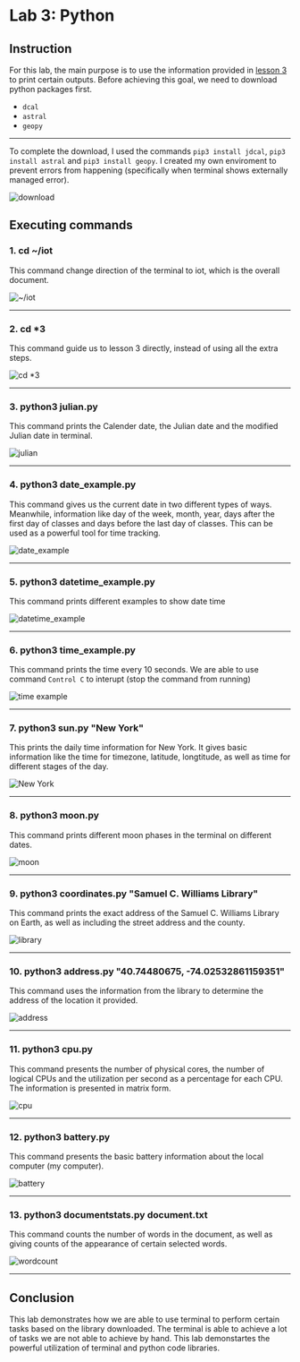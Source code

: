 # Lab 3: Python
## Instruction
For this lab, the main purpose is to use the information provided in [lesson 3](https://github.com/kevinwlu/iot/tree/master/lesson3) to print certain outputs. Before achieving this goal, we need to download python packages first. 
- `dcal`
- `astral`
- `geopy`
---

To complete the download, I used the commands `pip3 install jdcal`, `pip3 install astral` and `pip3 install geopy`.
I created my own enviroment to prevent errors from happening (specifically when terminal shows externally managed error).

![download](https://github.com/YuningCao0512/Engineering_Design_VI/blob/main/lab3_pictures/download.png)
## Executing commands 
### 1. cd ~/iot
This command change direction of the terminal to iot, which is the overall document.

![~/iot](https://github.com/YuningCao0512/Engineering_Design_VI/blob/main/lab3_pictures/iot.png)

---
### 2. cd *3
This command guide us to lesson 3 directly, instead of using all the extra steps.

![cd *3](https://github.com/YuningCao0512/Engineering_Design_VI/blob/main/lab3_pictures/cd%20*3.png)

---
### 3. python3 julian.py
This command prints the Calender date, the Julian date and the modified Julian date in terminal.

![julian](https://github.com/YuningCao0512/Engineering_Design_VI/blob/main/lab3_pictures/python3%20julian.png)

---
### 4. python3 date_example.py
This command gives us the current date in two different types of ways. Meanwhile, information like day of the week, month, year, days after the first day of classes and days before the last day of classes. This can be used as a powerful tool for time tracking. 

![date_example](https://github.com/YuningCao0512/Engineering_Design_VI/blob/main/lab3_pictures/python3%20date_example.png)

---
### 5. python3 datetime_example.py
This command prints different examples to show date time 

![datetime_example](https://github.com/YuningCao0512/Engineering_Design_VI/blob/main/lab3_pictures/datetime_example.png)

---
### 6. python3 time_example.py
This command prints the time every 10 seconds. We are able to use command `Control C` to interupt (stop the command from running)

![time example](https://github.com/YuningCao0512/Engineering_Design_VI/blob/main/lab3_pictures/time%20example.png)

---
### 7. python3 sun.py "New York"
This prints the daily time information for New York. It gives basic information like the time for timezone, latitude, longtitude, as well as time for different stages of the day. 

![New York](https://github.com/YuningCao0512/Engineering_Design_VI/blob/main/lab3_pictures/New%20York.png)

---
### 8. python3 moon.py
This command prints different moon phases in the terminal on different dates.

![moon](https://github.com/YuningCao0512/Engineering_Design_VI/blob/main/lab3_pictures/moon.png)

---
### 9. python3 coordinates.py "Samuel C. Williams Library"
This command prints the exact address of the Samuel C. Williams Library on Earth, as well as including the street address and the county.

![library](https://github.com/YuningCao0512/Engineering_Design_VI/blob/main/lab3_pictures/library.png)

---
### 10. python3 address.py "40.74480675, -74.02532861159351"
This command uses the information from the library to determine the address of the location it provided. 

![address](https://github.com/YuningCao0512/Engineering_Design_VI/blob/main/lab3_pictures/address.png)

---
### 11. python3 cpu.py
This command presents the number of physical cores, the number of logical CPUs and the utilization per second as a percentage for each CPU. The information is presented in matrix form. 

![cpu](https://github.com/YuningCao0512/Engineering_Design_VI/blob/main/lab3_pictures/cpu.png)

---
### 12. python3 battery.py
This command presents the basic battery information about the local computer (my computer).

![battery](https://github.com/YuningCao0512/Engineering_Design_VI/blob/main/lab3_pictures/battery.png)

---
### 13. python3 documentstats.py document.txt
This command counts the number of words in the document, as well as giving counts of the appearance of certain selected words. 

![wordcount](https://github.com/YuningCao0512/Engineering_Design_VI/blob/main/lab3_pictures/wordcount.png)

---
## Conclusion
This lab demonstrates how we are able to use terminal to perform certain tasks based on the library downloaded. The terminal is able to achieve a lot of tasks we are not able to achieve by hand. This lab demonstartes the powerful utilization of terminal and python code libraries. 
